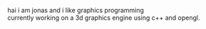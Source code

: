 hai i am jonas and i like graphics programming<br>
currently working on a 3d graphics engine using c++ and opengl.
